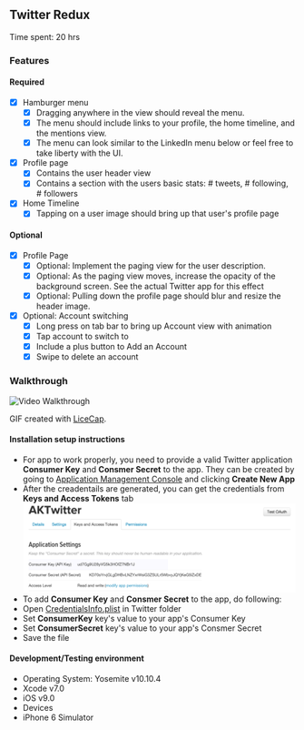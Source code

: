 ## Twitter Redux

Time spent: 20 hrs

### Features

#### Required

- [x] Hamburger menu
   - [x] Dragging anywhere in the view should reveal the menu.
   - [x] The menu should include links to your profile, the home timeline, and the mentions view.
   - [x] The menu can look similar to the LinkedIn menu below or feel free to take liberty with the UI.
- [x] Profile page
   - [x] Contains the user header view
   - [x] Contains a section with the users basic stats: # tweets, # following, # followers
- [x] Home Timeline
   - [x] Tapping on a user image should bring up that user's profile page

#### Optional

- [x] Profile Page
   - [x] Optional: Implement the paging view for the user description.
   - [x] Optional: As the paging view moves, increase the opacity of the background screen. See the actual Twitter app for this effect
   - [x] Optional: Pulling down the profile page should blur and resize the header image.
- [x] Optional: Account switching
   - [x] Long press on tab bar to bring up Account view with animation
   - [x] Tap account to switch to
   - [x] Include a plus button to Add an Account
   - [x] Swipe to delete an account

### Walkthrough

![Video Walkthrough](TwitterReduxDemo.gif)

GIF created with [LiceCap](http://www.cockos.com/licecap/).

#### Installation setup instructions

* For app to work properly, you need to provide a valid Twitter application <b>Consumer Key</b> and <b>Consmer Secret</b> to the app. They can be created by going to [Application Management Console](https://apps.twitter.com) and clicking <b>Create New App</b>
 * After the creadentails are generated, you can get the credentials from <b>Keys and Access Tokens</b> tab
  ![Keys and Access Tokens](Twitter/TwitterApplicationKeyAndSecret.png)
* To add <b>Consumer Key</b> and <b>Consmer Secret</b> to the app, do following:
 * Open [CredentialsInfo.plist](https://github.com/aamays/Twitter/blob/master/Twitter/CredentialsInfo.plist) in Twitter folder
 * Set <b>ConsumerKey</b> key's value to your app's Consumer Key
 * Set <b>ConsumerSecret</b> key's value to your app's Consmer Secret
 * Save the file


#### Development/Testing environment

* Operating System: Yosemite v10.10.4
* Xcode v7.0
* iOS v9.0
* Devices
 * iPhone 6 Simulator
